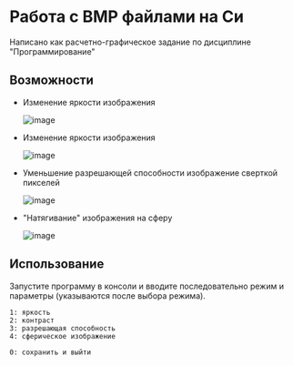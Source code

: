 # Работа с BMP файлами на Си

Написано как расчетно-графическое задание по дисциплине "Программирование"


## Возможности
- Изменение яркости изображения
    
  ![image](https://github.com/user-attachments/assets/c24a3da7-1d52-4606-8245-927b82aefceb)  
  

- Изменение яркости изображения
  
  ![image](https://github.com/user-attachments/assets/b82662ca-0181-4a0d-9d0b-6e8ab2583041)
  
  
- Уменьшение разрешающей способности изображение сверткой пикселей
  
  ![image](https://github.com/user-attachments/assets/6caf9495-05bb-42ec-9dda-be53d0f502fc)
  
  
- "Натягивание" изображения на сферу
  
  ![image](https://github.com/user-attachments/assets/3cf79212-c2e0-4b69-9a52-9f6c79d28aad)
  

## Использование
Запустите программу в консоли и вводите последовательно режим и параметры (указываются после выбора режима).  

```
1: яркость  
2: контраст  
3: разрешающая способность  
4: сферическое изображение  
  
0: сохранить и выйти
```
